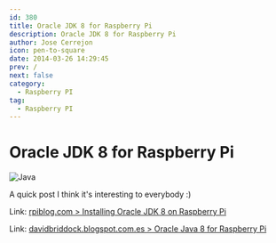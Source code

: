 ```yaml
---
id: 380
title: Oracle JDK 8 for Raspberry Pi
description: Oracle JDK 8 for Raspberry Pi
author: Jose Cerrejon
icon: pen-to-square
date: 2014-03-26 14:29:45
prev: /
next: false
category:
  - Raspberry PI
tag:
  - Raspberry PI
---
```


# Oracle JDK 8 for Raspberry Pi

![Java](/images/java.jpg)

A quick post I think it's interesting to everybody  :)

Link: [rpiblog.com > Installing Oracle JDK 8 on Raspberry Pi](http://www.rpiblog.com/2014/03/installing-oracle-jdk-8-on-raspberry-pi.html)

Link: [davidbriddock.blogspot.com.es > Oracle Java 8 for Raspberry Pi](http://davidbriddock.blogspot.com.es/2014/03/oracle-java-8-for-raspberry-pi.html)